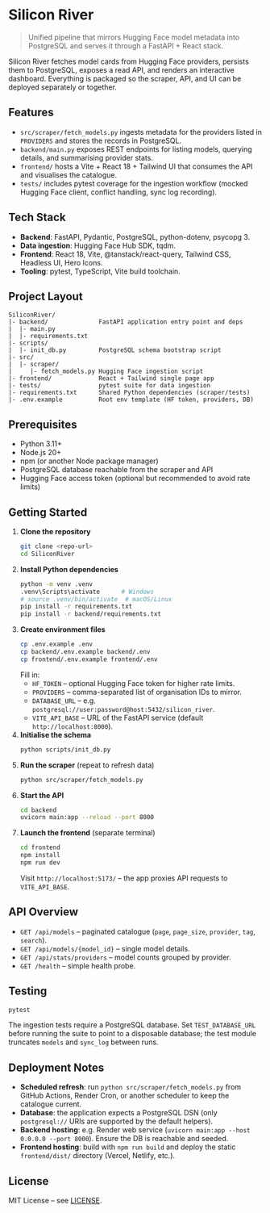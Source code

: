 # Silicon River

> Unified pipeline that mirrors Hugging Face model metadata into PostgreSQL and serves it through a FastAPI + React stack.

Silicon River fetches model cards from Hugging Face providers, persists them to PostgreSQL, exposes a read API, and renders an interactive dashboard. Everything is packaged so the scraper, API, and UI can be deployed separately or together.

## Features
- `src/scraper/fetch_models.py` ingests metadata for the providers listed in `PROVIDERS` and stores the records in PostgreSQL.
- `backend/main.py` exposes REST endpoints for listing models, querying details, and summarising provider stats.
- `frontend/` hosts a Vite + React 18 + Tailwind UI that consumes the API and visualises the catalogue.
- `tests/` includes pytest coverage for the ingestion workflow (mocked Hugging Face client, conflict handling, sync log recording).

## Tech Stack
- **Backend**: FastAPI, Pydantic, PostgreSQL, python-dotenv, psycopg 3.
- **Data ingestion**: Hugging Face Hub SDK, tqdm.
- **Frontend**: React 18, Vite, @tanstack/react-query, Tailwind CSS, Headless UI, Hero Icons.
- **Tooling**: pytest, TypeScript, Vite build toolchain.

## Project Layout
```text
SiliconRiver/
|- backend/              FastAPI application entry point and deps
|  |- main.py
|  |- requirements.txt
|- scripts/
|  |- init_db.py         PostgreSQL schema bootstrap script
|- src/
|  |- scraper/
|     |- fetch_models.py Hugging Face ingestion script
|- frontend/             React + Tailwind single page app
|- tests/                pytest suite for data ingestion
|- requirements.txt      Shared Python dependencies (scraper/tests)
|- .env.example          Root env template (HF token, providers, DB)
```

## Prerequisites
- Python 3.11+
- Node.js 20+
- npm (or another Node package manager)
- PostgreSQL database reachable from the scraper and API
- Hugging Face access token (optional but recommended to avoid rate limits)

## Getting Started
1. **Clone the repository**
   ```bash
   git clone <repo-url>
   cd SiliconRiver
   ```
2. **Install Python dependencies**
   ```bash
   python -m venv .venv
   .venv\Scripts\activate      # Windows
   # source .venv/bin/activate  # macOS/Linux
   pip install -r requirements.txt
   pip install -r backend/requirements.txt
   ```
3. **Create environment files**
   ```bash
   cp .env.example .env
   cp backend/.env.example backend/.env
   cp frontend/.env.example frontend/.env
   ```
   Fill in:
   - `HF_TOKEN` – optional Hugging Face token for higher rate limits.
   - `PROVIDERS` – comma-separated list of organisation IDs to mirror.
   - `DATABASE_URL` – e.g. `postgresql://user:password@host:5432/silicon_river`.
   - `VITE_API_BASE` – URL of the FastAPI service (default `http://localhost:8000`).
4. **Initialise the schema**
   ```bash
   python scripts/init_db.py
   ```
5. **Run the scraper** (repeat to refresh data)
   ```bash
   python src/scraper/fetch_models.py
   ```
6. **Start the API**
   ```bash
   cd backend
   uvicorn main:app --reload --port 8000
   ```
7. **Launch the frontend** (separate terminal)
   ```bash
   cd frontend
   npm install
   npm run dev
   ```
   Visit `http://localhost:5173/` – the app proxies API requests to `VITE_API_BASE`.

## API Overview
- `GET /api/models` – paginated catalogue (`page`, `page_size`, `provider`, `tag`, `search`).
- `GET /api/models/{model_id}` – single model details.
- `GET /api/stats/providers` – model counts grouped by provider.
- `GET /health` – simple health probe.

## Testing
```bash
pytest
```
The ingestion tests require a PostgreSQL database. Set `TEST_DATABASE_URL` before running the suite to point to a disposable database; the test module truncates `models` and `sync_log` between runs.

## Deployment Notes
- **Scheduled refresh**: run `python src/scraper/fetch_models.py` from GitHub Actions, Render Cron, or another scheduler to keep the catalogue current.
- **Database**: the application expects a PostgreSQL DSN (only `postgresql://` URIs are supported by the default helpers).
- **Backend hosting**: e.g. Render web service (`uvicorn main:app --host 0.0.0.0 --port 8000`). Ensure the DB is reachable and seeded.
- **Frontend hosting**: build with `npm run build` and deploy the static `frontend/dist/` directory (Vercel, Netlify, etc.).

## License
MIT License – see [LICENSE](LICENSE).
